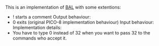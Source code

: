 This is an implementation of [BAL](https://esolangs.org/wiki/Brainfuck_Assembly_Language) with some extentions:
  - ! starts a comment
Output behaviour:
  - 0 exits (original PICO-8 implementation behaviour)
Input behaviour:
Implementation details:
  - You have to type 0 instead of 32 when you want to pass 32 to the commands who accept it.